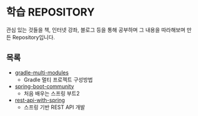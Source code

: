 # 학습 REPOSITORY
관심 있는 것들을 책, 인터넷 강좌, 블로그 등을 통해 공부하며 그 내용을 따라해보며 만든 Repository입니다.
## 목록
- [gradle-multi-modules](https://github.com/jaesay/study/tree/master/gradle-multi-modules)
    - Gradle 멀티 프로젝트 구성방법 
- [spring-boot-community](https://github.com/jaesay/study/tree/master/spring-boot-community)
    - 처음 배우는 스프링 부트2
- [rest-api-with-spring](https://github.com/jaesay/study/tree/master/rest-api-with-spring)
    - 스프링 기반 REST API 개발
